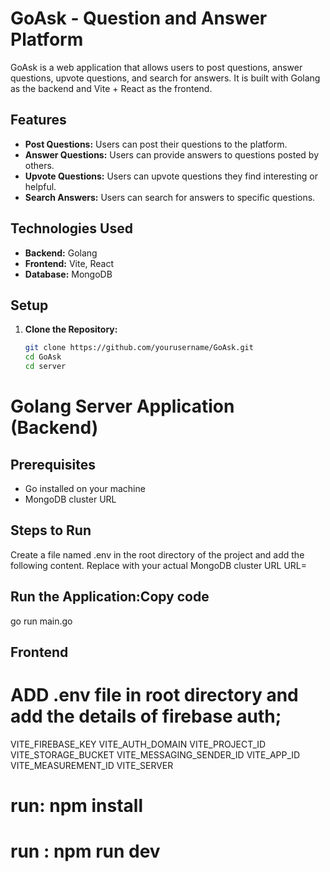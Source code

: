 # GoAsk - Question and Answer Platform

GoAsk is a web application that allows users to post questions, answer questions, upvote questions, and search for answers. It is built with Golang as the backend and Vite + React as the frontend.

## Features

- **Post Questions:** Users can post their questions to the platform.
- **Answer Questions:** Users can provide answers to questions posted by others.
- **Upvote Questions:** Users can upvote questions they find interesting or helpful.
- **Search Answers:** Users can search for answers to specific questions.

## Technologies Used

- **Backend:** Golang
- **Frontend:** Vite, React
- **Database:** MongoDB

## Setup

1. **Clone the Repository:**
   ```bash
   git clone https://github.com/yourusername/GoAsk.git
   cd GoAsk
   cd server
# Golang Server Application (Backend)
## Prerequisites

- Go installed on your machine
- MongoDB cluster URL

## Steps to Run
Create a file named .env in the root directory of the project and add the following content. Replace <your-mongodb-url> with your actual MongoDB cluster URL
URL=<your-mongodb-url>

## Run the Application:Copy code
go run main.go

 ## Frontend
 # ADD .env file in root directory and add the details of firebase auth;
 
  VITE_FIREBASE_KEY
  VITE_AUTH_DOMAIN
  VITE_PROJECT_ID
  VITE_STORAGE_BUCKET
  VITE_MESSAGING_SENDER_ID
  VITE_APP_ID
  VITE_MEASUREMENT_ID
  VITE_SERVER

  # run: npm install

  # run : npm run dev

